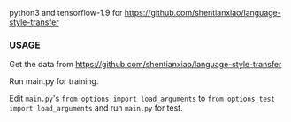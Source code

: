 python3 and tensorflow-1.9 for https://github.com/shentianxiao/language-style-transfer

### USAGE 

Get the data from https://github.com/shentianxiao/language-style-transfer

Run main.py for training.

Edit `main.py`'s `from options import load_arguments` to `from options_test import load_arguments` and run `main.py` for test.
